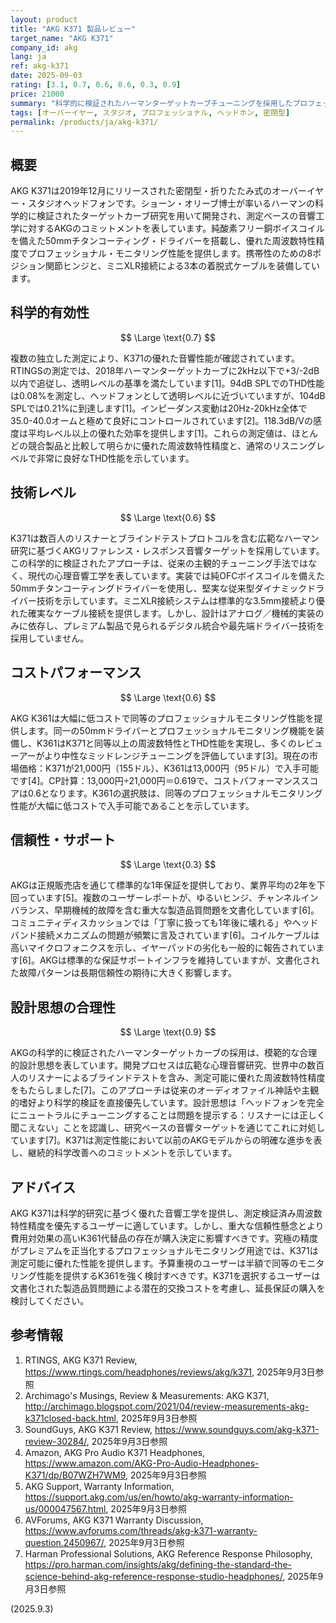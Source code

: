 ```yaml
---
layout: product
title: "AKG K371 製品レビュー"
target_name: "AKG K371"
company_id: akg
lang: ja
ref: akg-k371
date: 2025-09-03
rating: [3.1, 0.7, 0.6, 0.6, 0.3, 0.9]
price: 21000
summary: "科学的に検証されたハーマンターゲットカーブチューニングを採用したプロフェッショナル・スタジオヘッドフォン。優れた周波数特性精度を実現するが、信頼性問題とコストパフォーマンスに課題があります。"
tags: [オーバーイヤー, スタジオ, プロフェッショナル, ヘッドホン, 密閉型]
permalink: /products/ja/akg-k371/
---
```

## 概要

AKG K371は2019年12月にリリースされた密閉型・折りたたみ式のオーバーイヤー・スタジオヘッドフォンです。ショーン・オリーブ博士が率いるハーマンの科学的に検証されたターゲットカーブ研究を用いて開発され、測定ベースの音響工学に対するAKGのコミットメントを表しています。純酸素フリー銅ボイスコイルを備えた50mmチタンコーティング・ドライバーを搭載し、優れた周波数特性精度でプロフェッショナル・モニタリング性能を提供します。携帯性のための8ポジション関節ヒンジと、ミニXLR接続による3本の着脱式ケーブルを装備しています。

## 科学的有効性

$$ \Large \text{0.7} $$

複数の独立した測定により、K371の優れた音響性能が確認されています。RTINGSの測定では、2018年ハーマンターゲットカーブに2kHz以下で+3/-2dB以内で追従し、透明レベルの基準を満たしています[1]。94dB SPLでのTHD性能は0.08%を測定し、ヘッドフォンとして透明レベルに近づいていますが、104dB SPLでは0.21%に到達します[1]。インピーダンス変動は20Hz-20kHz全体で35.0-40.0オームと極めて良好にコントロールされています[2]。118.3dB/Vの感度は平均レベル以上の優れた効率を提供します[1]。これらの測定値は、ほとんどの競合製品と比較して明らかに優れた周波数特性精度と、通常のリスニングレベルで非常に良好なTHD性能を示しています。

## 技術レベル

$$ \Large \text{0.6} $$

K371は数百人のリスナーとブラインドテストプロトコルを含む広範なハーマン研究に基づくAKGリファレンス・レスポンス音響ターゲットを採用しています。この科学的に検証されたアプローチは、従来の主観的チューニング手法ではなく、現代の心理音響工学を表しています。実装では純OFCボイスコイルを備えた50mmチタンコーティングドライバーを使用し、堅実な従来型ダイナミックドライバー技術を示しています。ミニXLR接続システムは標準的な3.5mm接続より優れた確実なケーブル接続を提供します。しかし、設計はアナログ／機械的実装のみに依存し、プレミアム製品で見られるデジタル統合や最先端ドライバー技術を採用していません。

## コストパフォーマンス

$$ \Large \text{0.6} $$

AKG K361は大幅に低コストで同等のプロフェッショナルモニタリング性能を提供します。同一の50mmドライバーとプロフェッショナルモニタリング機能を装備し、K361はK371と同等以上の周波数特性とTHD性能を実現し、多くのレビューアーがより中性なミッドレンジチューニングを評価しています[3]。現在の市場価格：K371が21,000円（155ドル）、K361は13,000円（95ドル）で入手可能です[4]。CP計算：13,000円÷21,000円＝0.619で、コストパフォーマンススコアは0.6となります。K361の選択肢は、同等のプロフェッショナルモニタリング性能が大幅に低コストで入手可能であることを示しています。

## 信頼性・サポート

$$ \Large \text{0.3} $$

AKGは正規販売店を通じて標準的な1年保証を提供しており、業界平均の2年を下回っています[5]。複数のユーザーレポートが、ゆるいヒンジ、チャンネルインバランス、早期機械的故障を含む重大な製造品質問題を文書化しています[6]。コミュニティディスカッションでは「丁寧に扱っても1年後に壊れる」やヘッドバンド接続メカニズムの問題が頻繁に言及されています[6]。コイルケーブルは高いマイクロフォニクスを示し、イヤーパッドの劣化も一般的に報告されています[6]。AKGは標準的な保証サポートインフラを維持していますが、文書化された故障パターンは長期信頼性の期待に大きく影響します。

## 設計思想の合理性

$$ \Large \text{0.9} $$

AKGの科学的に検証されたハーマンターゲットカーブの採用は、模範的な合理的設計思想を表しています。開発プロセスは広範な心理音響研究、世界中の数百人のリスナーによるブラインドテストを含み、測定可能に優れた周波数特性精度をもたらしました[7]。このアプローチは従来のオーディオファイル神話や主観的嗜好より科学的検証を直接優先しています。設計思想は「ヘッドフォンを完全にニュートラルにチューニングすることは問題を提示する：リスナーには正しく聞こえない」ことを認識し、研究ベースの音響ターゲットを通じてこれに対処しています[7]。K371は測定性能において以前のAKGモデルからの明確な進歩を表し、継続的科学改善へのコミットメントを示しています。

## アドバイス

AKG K371は科学的研究に基づく優れた音響工学を提供し、測定検証済み周波数特性精度を優先するユーザーに適しています。しかし、重大な信頼性懸念とより費用対効果の高いK361代替品の存在が購入決定に影響すべきです。究極の精度がプレミアムを正当化するプロフェッショナルモニタリング用途では、K371は測定可能に優れた性能を提供します。予算重視のユーザーは半額で同等のモニタリング性能を提供するK361を強く検討すべきです。K371を選択するユーザーは文書化された製造品質問題による潜在的交換コストを考慮し、延長保証の購入を検討してください。

## 参考情報

1. RTINGS, AKG K371 Review, https://www.rtings.com/headphones/reviews/akg/k371, 2025年9月3日参照
2. Archimago's Musings, Review & Measurements: AKG K371, http://archimago.blogspot.com/2021/04/review-measurements-akg-k371closed-back.html, 2025年9月3日参照
3. SoundGuys, AKG K371 Review, https://www.soundguys.com/akg-k371-review-30284/, 2025年9月3日参照
4. Amazon, AKG Pro Audio K371 Headphones, https://www.amazon.com/AKG-Pro-Audio-Headphones-K371/dp/B07WZH7WM9, 2025年9月3日参照
5. AKG Support, Warranty Information, https://support.akg.com/us/en/howto/akg-warranty-information-us/000047567.html, 2025年9月3日参照
6. AVForums, AKG K371 Warranty Discussion, https://www.avforums.com/threads/akg-k371-warranty-question.2450967/, 2025年9月3日参照
7. Harman Professional Solutions, AKG Reference Response Philosophy, https://pro.harman.com/insights/akg/defining-the-standard-the-science-behind-akg-reference-response-studio-headphones/, 2025年9月3日参照

(2025.9.3)